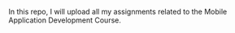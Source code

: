 In this repo, I will upload all my assignments related to the Mobile Application Development Course.
